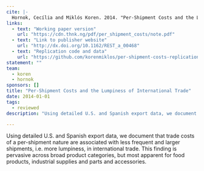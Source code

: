```yaml
---
cite: |-
  Hornok, Cecília and Miklós Koren. 2014. "Per-Shipment Costs and the Lumpiness of International Trade" Review of Economics and Statistics. 97(2), pp. 525-530.
links:
  - text: "Working paper version"
    url: "https://cdn.thnk.ng/pdf/per_shipment_costs/note.pdf"
  - text: "Link to publisher website"
    url: "http://dx.doi.org/10.1162/REST_a_00468"
  - text: "Replication code and data"
    url: "https://github.com/korenmiklos/per-shipment-costs-replication"
statement: ""
team:
  - koren
  - hornok
sponsors: []
title: "Per-Shipment Costs and the Lumpiness of International Trade"
date: 2014-01-01
tags:
  - reviewed
description: "Using detailed U.S. and Spanish export data, we document that trade costs of a per-shipment nature are associated with less frequent and larger shipments, i.e. more lumpiness, in international trade. This finding is pervasive across broad product categories, but most apparent for food products, industrial supplies and parts and accessories.\n"

---
```


Using detailed U.S. and Spanish export data, we document that trade costs of a per-shipment nature are associated with less frequent and larger shipments, i.e. more lumpiness, in international trade. This finding is pervasive across broad product categories, but most apparent for food products, industrial supplies and parts and accessories.

